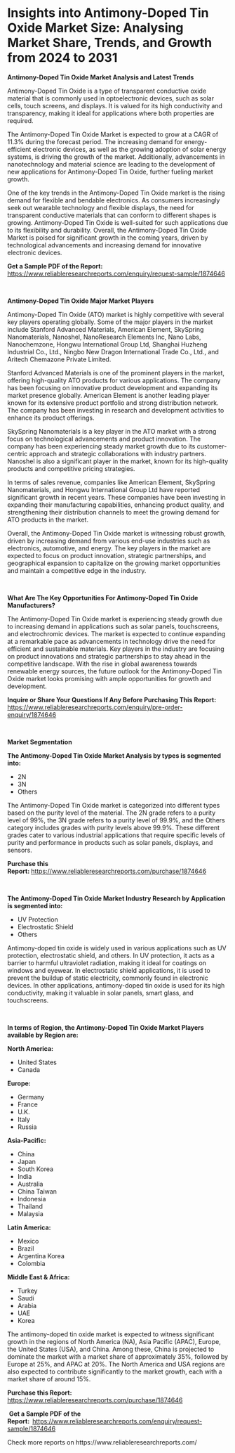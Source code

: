 <p><h1>Insights into Antimony-Doped Tin Oxide Market Size: Analysing Market Share, Trends, and Growth from 2024 to 2031</h1></p><p><strong>Antimony-Doped Tin Oxide Market Analysis and Latest Trends</strong></p>
<p><p>Antimony-Doped Tin Oxide is a type of transparent conductive oxide material that is commonly used in optoelectronic devices, such as solar cells, touch screens, and displays. It is valued for its high conductivity and transparency, making it ideal for applications where both properties are required.</p><p>The Antimony-Doped Tin Oxide Market is expected to grow at a CAGR of 11.3% during the forecast period. The increasing demand for energy-efficient electronic devices, as well as the growing adoption of solar energy systems, is driving the growth of the market. Additionally, advancements in nanotechnology and material science are leading to the development of new applications for Antimony-Doped Tin Oxide, further fueling market growth.</p><p>One of the key trends in the Antimony-Doped Tin Oxide market is the rising demand for flexible and bendable electronics. As consumers increasingly seek out wearable technology and flexible displays, the need for transparent conductive materials that can conform to different shapes is growing. Antimony-Doped Tin Oxide is well-suited for such applications due to its flexibility and durability. Overall, the Antimony-Doped Tin Oxide Market is poised for significant growth in the coming years, driven by technological advancements and increasing demand for innovative electronic devices.</p></p>
<p><strong>Get a Sample PDF of the Report:&nbsp;</strong> <a href="https://www.reliableresearchreports.com/enquiry/request-sample/1874646">https://www.reliableresearchreports.com/enquiry/request-sample/1874646</a></p>
<p>&nbsp;</p>
<p><strong>Antimony-Doped Tin Oxide Major Market Players</strong></p>
<p><p>Antimony-Doped Tin Oxide (ATO) market is highly competitive with several key players operating globally. Some of the major players in the market include Stanford Advanced Materials, American Element, SkySpring Nanomaterials, Nanoshel, NanoResearch Elements Inc, Nano Labs, Nanochemzone, Hongwu International Group Ltd, Shanghai Huzheng Industrial Co., Ltd., Ningbo New Dragon International Trade Co., Ltd., and Aritech Chemazone Private Limited.</p><p>Stanford Advanced Materials is one of the prominent players in the market, offering high-quality ATO products for various applications. The company has been focusing on innovative product development and expanding its market presence globally. American Element is another leading player known for its extensive product portfolio and strong distribution network. The company has been investing in research and development activities to enhance its product offerings.</p><p>SkySpring Nanomaterials is a key player in the ATO market with a strong focus on technological advancements and product innovation. The company has been experiencing steady market growth due to its customer-centric approach and strategic collaborations with industry partners. Nanoshel is also a significant player in the market, known for its high-quality products and competitive pricing strategies.</p><p>In terms of sales revenue, companies like American Element, SkySpring Nanomaterials, and Hongwu International Group Ltd have reported significant growth in recent years. These companies have been investing in expanding their manufacturing capabilities, enhancing product quality, and strengthening their distribution channels to meet the growing demand for ATO products in the market.</p><p>Overall, the Antimony-Doped Tin Oxide market is witnessing robust growth, driven by increasing demand from various end-use industries such as electronics, automotive, and energy. The key players in the market are expected to focus on product innovation, strategic partnerships, and geographical expansion to capitalize on the growing market opportunities and maintain a competitive edge in the industry.</p></p>
<p>&nbsp;</p>
<p><strong>What Are The Key Opportunities For Antimony-Doped Tin Oxide Manufacturers?</strong></p>
<p><p>The Antimony-Doped Tin Oxide market is experiencing steady growth due to increasing demand in applications such as solar panels, touchscreens, and electrochromic devices. The market is expected to continue expanding at a remarkable pace as advancements in technology drive the need for efficient and sustainable materials. Key players in the industry are focusing on product innovations and strategic partnerships to stay ahead in the competitive landscape. With the rise in global awareness towards renewable energy sources, the future outlook for the Antimony-Doped Tin Oxide market looks promising with ample opportunities for growth and development.</p></p>
<p><strong>Inquire or Share Your Questions If Any Before Purchasing This Report:</strong> <a href="https://www.reliableresearchreports.com/enquiry/pre-order-enquiry/1874646">https://www.reliableresearchreports.com/enquiry/pre-order-enquiry/1874646</a></p>
<p>&nbsp;</p>
<p><strong>Market Segmentation</strong></p>
<p><strong>The Antimony-Doped Tin Oxide Market Analysis by types is segmented into:</strong></p>
<p><ul><li>2N</li><li>3N</li><li>Others</li></ul></p>
<p><p>The Antimony-Doped Tin Oxide market is categorized into different types based on the purity level of the material. The 2N grade refers to a purity level of 99%, the 3N grade refers to a purity level of 99.9%, and the Others category includes grades with purity levels above 99.9%. These different grades cater to various industrial applications that require specific levels of purity and performance in products such as solar panels, displays, and sensors.</p></p>
<p><strong>Purchase this Report:&nbsp;</strong><a href="https://www.reliableresearchreports.com/purchase/1874646">https://www.reliableresearchreports.com/purchase/1874646</a></p>
<p>&nbsp;</p>
<p><strong>The Antimony-Doped Tin Oxide Market Industry Research by Application is segmented into:</strong></p>
<p><ul><li>UV Protection</li><li>Electrostatic Shield</li><li>Others</li></ul></p>
<p><p>Antimony-doped tin oxide is widely used in various applications such as UV protection, electrostatic shield, and others. In UV protection, it acts as a barrier to harmful ultraviolet radiation, making it ideal for coatings on windows and eyewear. In electrostatic shield applications, it is used to prevent the buildup of static electricity, commonly found in electronic devices. In other applications, antimony-doped tin oxide is used for its high conductivity, making it valuable in solar panels, smart glass, and touchscreens.</p></p>
<p>&nbsp;</p>
<p><strong>In terms of Region, the Antimony-Doped Tin Oxide Market Players available by Region are:</strong></p>
<p>
    <p> <strong> North America: </strong>
        <ul>
            <li>United States</li>
            <li>Canada</li>
        </ul>
        </p> 
    <p> <strong> Europe: </strong>
        <ul>
            <li>Germany</li>
            <li>France</li>
            <li>U.K.</li>
            <li>Italy</li>
            <li>Russia</li>
        </ul>
        </p> 
    <p> <strong> Asia-Pacific: </strong>
        <ul>
            <li>China</li>
            <li>Japan</li>
            <li>South Korea</li>
            <li>India</li>
            <li>Australia</li>
            <li>China Taiwan</li>
            <li>Indonesia</li>
            <li>Thailand</li>
            <li>Malaysia</li>
        </ul>
        </p> 
    <p> <strong> Latin America: </strong>
        <ul>
            <li>Mexico</li>
            <li>Brazil</li>
            <li>Argentina Korea</li>
            <li>Colombia</li>
        </ul>
        </p> 
    <p> <strong> Middle East & Africa: </strong>
        <ul>
            <li>Turkey</li>
            <li>Saudi</li>
            <li>Arabia</li>
            <li>UAE</li>
            <li>Korea</li>
        </ul>
    </p>
    </p>
<p><p>The antimony-doped tin oxide market is expected to witness significant growth in the regions of North America (NA), Asia Pacific (APAC), Europe, the United States (USA), and China. Among these, China is projected to dominate the market with a market share of approximately 35%, followed by Europe at 25%, and APAC at 20%. The North America and USA regions are also expected to contribute significantly to the market growth, each with a market share of around 15%.</p></p>
<p><strong>Purchase this Report: </strong><a href="https://www.reliableresearchreports.com/purchase/1874646">https://www.reliableresearchreports.com/purchase/1874646</a></p>
<p>&nbsp;<strong>Get a Sample PDF of the Report:&nbsp;&nbsp;</strong><a href="https://www.reliableresearchreports.com/enquiry/request-sample/1874646">https://www.reliableresearchreports.com/enquiry/request-sample/1874646</a></p>
<p><strong></strong></p>
<p>Check more reports on https://www.reliableresearchreports.com/</p>